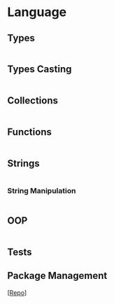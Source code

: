 # Language

## Types
```
```
## Types Casting
```
```

## Collections
```
```

## Functions
```
```

## Strings
```
```
### String Manipulation
```
```

## OOP
```
```
## Tests

## Package Management
[[Repo](.)]
```
```

